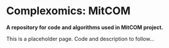 # Complexomics: MitCOM

**A repository for code and algorithms used in MitCOM project.**

This is a placeholder page. Code and description to follow...
